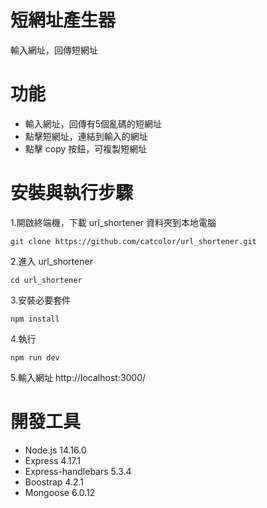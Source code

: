 # 短網址產生器
輸入網址，回傳短網址
# 功能
* 輸入網址，回傳有5個亂碼的短網址
* 點擊短網址，連結到輸入的網址
* 點擊 copy 按鈕，可複製短網址
# 安裝與執行步驟
1.開啟終端機，下載 url_shortener 資料夾到本地電腦    
   
    git clone https://github.com/catcolor/url_shortener.git

2.進入 url_shortener    

    cd url_shortener
    
3.安裝必要套件

    npm install
      
4.執行

    npm run dev
    
5.輸入網址 http://localhost:3000/    
# 開發工具
* Node.js 14.16.0
* Express 4.17.1
* Express-handlebars 5.3.4
* Boostrap 4.2.1
* Mongoose 6.0.12
